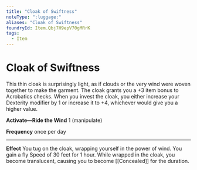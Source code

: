 ```yaml
---
title: "Cloak of Swiftness"
noteType: ":luggage:"
aliases: "Cloak of Swiftness"
foundryId: Item.Qbj7H9epV70gMRrK
tags:
  - Item
---
```


# Cloak of Swiftness

This thin cloak is surprisingly light, as if clouds or the very wind were woven together to make the garment. The cloak grants you a +3 item bonus to Acrobatics checks. When you invest the cloak, you either increase your Dexterity modifier by 1 or increase it to +4, whichever would give you a higher value.

**Activate—Ride the Wind** 1 (manipulate)

**Frequency** once per day

* * *

**Effect** You tug on the cloak, wrapping yourself in the power of wind. You gain a fly Speed of 30 feet for 1 hour. While wrapped in the cloak, you become translucent, causing you to become [[Concealed]] for the duration.
